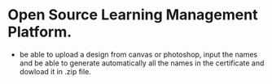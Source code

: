 # Open Source Learning Management Platform.


- be able to upload a design from canvas or photoshop, input the names and be able to generate automatically all the names in the certificate and dowload it in .zip file. 


